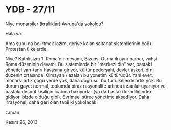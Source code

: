 # YDB - 27/11
Niye monarşiler (krallıklar) Avrupa'da yokoldu? 

Hala var

Ama şunu da belirtmek lazım, geriye kalan saltanat sistemlerinin çoğu Protestan ülkelerde.

Niye? Katolisizm 1. Roma'nın devamı, Bizans, Osmanlı aynı barbar, vahşi Roma düzeninin devamı. Bu sistemlerde bir "merkezi din" var, baştaki yönetici yarı-tanrı havasına giriyor, kültür pederşahi, devlet askeri, dini düzenin ortasında. Olmayan / azalan bu yonetim kültürüdür. Yani evet, monarşi artık çoğu yerde yok, daha doğrusu, bu tür ülkelerde artık yok. Bu durum gayet normal, toplumda biraz rasyonalite artınca insanlar uyanıyor ve baştaki despot kisiligin icabına bakıyorlar (ya da bastaki kendiliğinden gidiyor, bizde olduğu gibi). Evrimsel sürec yönetime aksediyor. Daha irrasyonel, daha geri olan tabii ki yokolacak.








zaman:

Kasım 26, 2013










